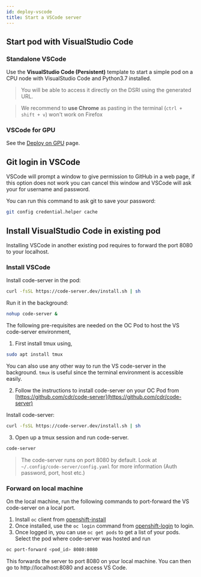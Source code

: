 ```yaml
---
id: deploy-vscode
title: Start a VSCode server
---
```


## Start pod with VisualStudio Code

### Standalone VSCode

Use the **VisualStudio Code (Persistent)** template to start a simple pod on a CPU node with VisualStudio Code and Python3.7 installed.

> You will be able to access it directly on the DSRI using the generated URL.

> We recommend to **use Chrome** as pasting in the terminal (`ctrl + shift + v`) won't work on Firefox

### VSCode for GPU

See the [Deploy on GPU](/dsri-documentation/docs/deploy-on-gpu) page.

## Git login in VSCode

VSCode will prompt a window to give permission to GitHub in a web page, if this option does not work you can cancel this window and VSCode will ask your for username and password.

You can run this command to ask git to save your password:

```bash
git config credential.helper cache
```

## Install VisualStudio Code in existing pod

Installing VSCode in another existing pod requires to forward the port 8080 to your localhost.

### Install VSCode

Install code-server in the pod:

```bash
curl -fsSL https://code-server.dev/install.sh | sh
```

Run it in the background:

```bash
nohup code-server &
```

The following pre-requisites are needed on the OC Pod to host the VS code-server environment,

1. First install tmux using,
```bash
sudo apt install tmux
```

You can also use any other way to run the VS code-server in the background. ```tmux``` is useful since the terminal environment is accessible easily.

2. Follow the instructions to install code-server on your OC Pod from [https://github.com/cdr/code-server](https://github.com/cdr/code-server)

Install code-server:

```bash
curl -fsSL https://code-server.dev/install.sh | sh
```

3. Open up a tmux session and run code-server. 

```bash
code-server
```

> The code-server runs on port 8080 by default. Look at ```~/.config/code-server/config.yaml``` for more information (Auth password, port, host etc.)

### Forward on local machine

On the local machine, run the following commands to port-forward the VS code-server on a local port.

1. Install ```oc``` client from [openshift-install](openshift-install.md)
2. Once installed, use the ```oc login``` command from [openshift-login](openshift-login.md) to login.
3. Once logged in, you can use ```oc get pods``` to get a list of your pods. Select the pod where code-server was hosted and run
```bash
oc port-forward <pod_id> 8080:8080
```

This forwards the server to port 8080 on your local machine. You can then go to http://localhost:8080 and access VS Code. 
